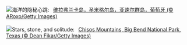 ![](https://www.bing.com/th?id=OHR.SanMiguelAzores_ZH-CN2511982585_UHD.jpg&w=1000)海洋的隐秘心跳:&nbsp;&ensp;[维拉弗兰卡岛，圣米格尔岛，亚速尔群岛，葡萄牙 (© ARoxo/Getty Images)](https://www.bing.com/th?id=OHR.SanMiguelAzores_ZH-CN2511982585_UHD.jpg)
<br><br/>
![](https://www.bing.com/th?id=OHR.BigBendChisos_EN-US9433220487_UHD.jpg&w=1000)Stars, stone, and solitude:&nbsp;&ensp;[Chisos Mountains, Big Bend National Park, Texas (© Dean Fikar/Getty Images)](https://www.bing.com/th?id=OHR.BigBendChisos_EN-US9433220487_UHD.jpg)
<br><br/>

